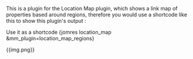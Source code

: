 This is a plugin for the Location Map plugin, which shows a link map of properties based around regions, therefore you would use a shortcode like this to show this plugin's output :

Use it as a shortcode {jomres location_map &mm_plugin=location_map_regions}

{{img.png}}